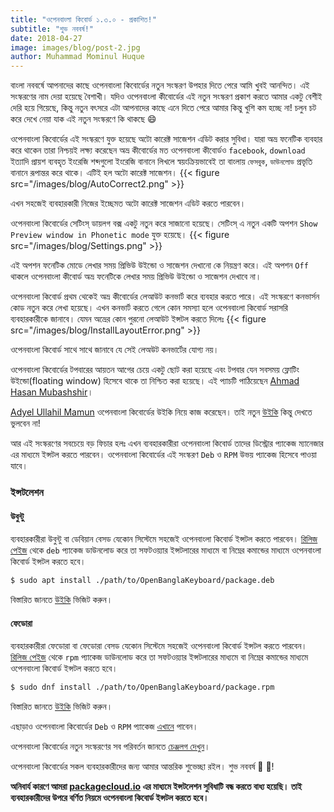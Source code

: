 ```yaml
---
title: "ওপেনবাংলা কিবোর্ড ১.৩.০ - প্রকাশিত!"
subtitle: "শুভ নববর্ষ!"
date: 2018-04-27
image: images/blog/post-2.jpg
author: Muhammad Mominul Huque
---
```


বাংলা নববর্ষে আপনাদের কাছে ওপেনবাংলা কিবোর্ডের নতুন সংস্করণ উপহার দিতে পেরে আমি খুবই আনন্দিত। এই সংস্করণের নাম দেয়া হয়েছে বৈশাখী। যদিও ওপেনবাংলা কীবোর্ডের এই নতুন সংস্করণ প্রকাশ করতে আমার একটু বেশীই দেরি হয়ে গিয়েছে, কিন্তু নতুন বৎসরে এটা আপনাদের কাছে এনে দিতে পেরে আমার কিন্তু খুশি কম হচ্ছে না! চলুন চট করে দেখে নেয়া যাক এই নতুন সংস্করণে কি থাকছে :smile:
<!--more-->

ওপেনবাংলা কিবোর্ডের এই সংস্করণে যুক্ত হয়েছে অটো কারেক্ট সাজেশন এডিট করার সুবিধা। যারা অভ্র ফনেটিক ব্যবহার করে থাকেন তারা নিশ্চয়ই লক্ষ্য করেছেন অভ্র কীবোর্ডের মত ওপেনবাংলা কীবোর্ডও `facebook`, `download` ইত্যাদি প্রায়শ ব্যবহৃত ইংরেজি শব্দগুলো ইংরেজি বানানে লিখলে স্বয়ংক্রিয়ভাবেই তা বাংলায় `ফেসবুক`, `ডাউনলোড` প্রভৃতি বানানে রূপান্তর করে থাকে। এটিই হল অটো কারেক্ট সাজেশন।
{{< figure src="/images/blog/AutoCorrect2.png" >}}

এখন সহজেই ব্যবহারকারী নিজের ইচ্ছেমত অটো কারেক্ট সাজেশন এডিট করতে পারবেন।

ওপেনবাংলা কিবোর্ডের সেটিংস্‌ ডায়লগ বক্স একটু নতুন করে সাজানো হয়েছে। সেটিংস্‌ এ নতুন একটি অপশন `Show Preview window in Phonetic mode` যুক্ত হয়েছে।
{{< figure src="/images/blog/Settings.png" >}}

এই অপশন ফনেটিক মোডে লেখার সময় প্রিভিউ উইন্ডো ও সাজেশন দেখানো কে নিয়ন্ত্রণ করে। এই অপশন `Off` থাকলে ওপেনবাংলা কীবোর্ড অভ্র ফনেটিকে লেখার সময় প্রিভিউ উইন্ডো ও সাজেশন দেখাবে না।

ওপেনবাংলা কিবোর্ড প্রথম থেকেই অভ্র কীবোর্ডের লেআউট কনভার্ট করে ব্যবহার করতে পারে। এই সংস্করণে কনভার্সন কোড নতুন করে লেখা হয়েছে। এখন কনভার্ট করতে গেলে কোন সমস্যা হলে ওপেনবাংলা কিবোর্ড সরাসরি ব্যবহারকারীকে জানাবে। যেমন অভ্রের কোন পুরনো লেআউট ইন্সটল করতে দিলেঃ
{{< figure src="/images/blog/InstallLayoutError.png" >}}

ওপেনবাংলা কিবোর্ড সাথে সাথে জানাবে যে সেই লেঅউট কনভার্টের যোগ্য নয়।

ওপেনবাংলা কিবোর্ডের টপবারের আয়তন আগের চেয়ে একটু ছোট করা হয়েছে এবং টপবার যেন সবসময় ফ্লোটিং উইন্ডো(floating window) হিসেবে থাকে তা নিশ্চিত করা হয়েছে। এই প্যাচটি পাঠিয়েছেন [Ahmad Hasan Mubashshir](https://github.com/OpenBangla/OpenBangla-Keyboard/pull/22)।

[Adyel Ullahil Mamun](https://github.com/Adyel) ওপেনবাংলা কিবোর্ডের উইকি নিয়ে কাজ করেছেন। তাই নতুন [উইকি](https://github.com/OpenBangla/OpenBangla-Keyboard/wiki) কিন্তু দেখতে ভুলবেন না!

আর এই সংস্করণের সবচেয়ে বড় ফিচার হলঃ এখন ব্যবহারকারীরা ওপেনবাংলা কিবোর্ড তাদের ডিস্ট্রোর প্যাকেজ ম্যানেজার এর মাধ্যমে ইন্সটল করতে পারবেন। ওপেনবাংলা কিবোর্ডের এই সংস্করণ `Deb` ও `RPM` উভয় প্যাকেজ হিসেবে পাওয়া যাবে।
### ইন্সটলেশন
#### উবুন্টু
ব্যবহারকারীরা উবুন্টু বা ডেবিয়ান বেসড যেকোন সিস্টেমে সহজেই ওপেনবাংলা কিবোর্ড ইন্সটল করতে পারবেন। [রিলিজ পেইজ](https://github.com/OpenBangla/OpenBangla-Keyboard/releases/tag/1.3.0) থেকে `deb` প্যাকেজ ডাউনলোড করে তা সফটওয়্যার ইন্সটলারের মাধ্যমে বা নিম্নের কমান্ডের মাধ্যমে ওপেনবাংলা কিবোর্ড ইন্সটল করতে হবে।
```bash
$ sudo apt install ./path/to/OpenBanglaKeyboard/package.deb
```
বিস্তারিত জানতে [উইকি](https://github.com/OpenBangla/OpenBangla-Keyboard/wiki/Installing-OpenBangla-Keyboard) ভিজিট করুন।
#### ফেডোরা
ব্যবহারকারীরা ফেডোরা বা ফেডোরা বেসড যেকোন সিস্টেমে সহজেই ওপেনবাংলা কিবোর্ড ইন্সটল করতে পারবেন। [রিলিজ পেইজ](https://github.com/OpenBangla/OpenBangla-Keyboard/releases/tag/1.3.0) থেকে `rpm` প্যাকেজ ডাউনলোড করে তা সফটওয়্যার ইন্সটলারের মাধ্যমে বা নিম্নের কমান্ডের মাধ্যমে ওপেনবাংলা কিবোর্ড ইন্সটল করতে হবে।
```bash
$ sudo dnf install ./path/to/OpenBanglaKeyboard/package.rpm
```
বিস্তারিত জানতে [উইকি](https://github.com/OpenBangla/OpenBangla-Keyboard/wiki/Installing-OpenBangla-Keyboard) ভিজিট করুন।

এছাড়াও ওপেনবাংলা কিবোর্ডের `Deb` ও `RPM` প্যাকেজ [এখানে](https://github.com/OpenBangla/OpenBangla-Keyboard/releases/tag/1.3.0) পাবেন।

ওপেনবাংলা কিবোর্ডের নতুন সংস্করণের সব পরিবর্তন জানতে [চেঞ্জলগ দেখুন](https://github.com/OpenBangla/OpenBangla-Keyboard/blob/master/CHANGELOG.md#130)।

ওপেনবাংলা কিবোর্ডের সকল ব্যবহারকারীদের জন্য আমার আন্তরিক শুভেচ্ছা রইল। শুভ নববর্ষ :tada: :tada:!

**অনিবার্য কারণে আমরা [packagecloud.io](https://packagecloud.io/) এর মাধ্যমে ইন্সটলেশন সুবিধাটি বন্ধ করতে বাধ্য হয়েছি। তাই ব্যবহারকারীদের উপরে বর্ণিত নিয়মে ওপেনবাংলা কিবোর্ড ইন্সটল করতে হবে।**
